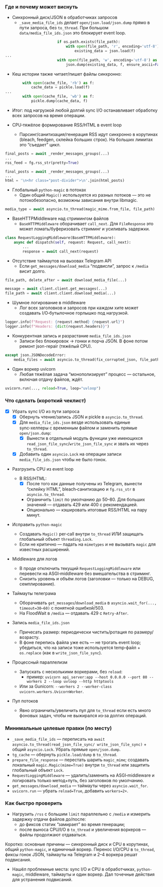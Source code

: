
### Где и почему может виснуть

- Синхронный диск/JSON в обработчиках запросов
  - `_save_media_file_ids` делает `open/json.load/json.dump` прямо в пути запроса, без `to_thread`. При большом `data/media_file_ids.json` это блокирует event loop.
```950:979:post_parser.py
                        if os.path.exists(file_path):
                            with open(file_path, 'r', encoding='utf-8') as f:
                                existing_data = json.load(f)
...
                        with open(file_path, 'w', encoding='utf-8') as f:
                            json.dump(existing_data, f, ensure_ascii=False, indent=2)
```
  - Кеш истории также читает/пишет файлы синхронно:
```71:99:tg_cache.py
        with open(cache_file, 'rb') as f:
            cache_data = pickle.load(f)
...
        with open(cache_file, 'wb') as f:
            pickle.dump(cache_data, f)
```
  - Итог: под нагрузкой любой долгий sync I/O останавливает обработку всех запросов на время операции.

- CPU‑тяжёлое формирование RSS/HTML в event loop
  - Парсинг/санитизация/генерация RSS идут синхронно в корутинах (bleach, feedgen, склейка больших строк). На больших лимитах это “съедает” цикл.
```185:299:rss_generator.py
final_posts = await _render_messages_groups(...)
...
rss_feed = fg.rss_str(pretty=True)
```
```511:533:rss_generator.py
final_posts = await _render_messages_groups(...)
...
html = '\n<hr class="post-divider">\n'.join(html_posts)
```

- Глобальный `python-magic` в потоках
  - Один общий `Magic()` используется из разных потоков — это не потокобезопасно, возможны зависания внутри libmagic.
```198:206:api_server.py
media_type = await asyncio.to_thread(magic_mime.from_file, file_path)
```

- BaseHTTPMiddleware над стримингом файлов
  - `BaseHTTPMiddleware` оборачивает `call_next`. Для `FileResponse` это может ломать/буферизовать стриминг и усиливать задержки.
```48:62:api_server.py
class RequestLoggingMiddleware(BaseHTTPMiddleware):
    async def dispatch(self, request: Request, call_next):
        ...
        response = await call_next(request)
```

- Отсутствие таймаутов на вызовах Telegram API
  - Если `get_messages/download_media` “подвисли”, запрос к `/media` висит долго.
```748:758:api_server.py
file_path, delete_after = await download_media_file(...)
```
```232:258:api_server.py
message = await client.client.get_messages(...)
file_path = await client.client.download_media(...)
```

- Шумное логирование в middleware
  - Лог всех заголовков и запросов при каждом хите может создавать I/O‑бутылочное горлышко под нагрузкой.
```49:59:api_server.py
logger.info(f"Request: {request.method} {request.url}")
logger.info(f"Headers: {dict(request.headers)}")
```

- Конкурентная запись и разрастание `media_file_ids.json`
  - Записи без блокировок → гонки и порча JSON. В фоне потом ремонт json-repair (тяжёлый CPU).
```503:511:api_server.py
except json.JSONDecodeError:
    media_files = await asyncio.to_thread(fix_corrupted_json, file_path)
```

- Один воркер uvicorn
  - Любая тяжёлая задача “монополизирует” процесс — остальное, включая отдачу файлов, ждёт.
```114:121:api_server.py
uvicorn.run(..., reload=True, loop="uvloop")
```

### Что сделать (короткий чеклист)

- [x] Убрать sync I/O из пути запроса
  - [x] Обернуть чтение/запись JSON и pickle в `asyncio.to_thread`.
  - [x] Для `media_file_ids.json` везде использовать единые sync‑хелперы с временным файлом и заменить прямые `open/json.dump`:
    - [x] Вынести в отдельный модуль функции уже имеющихся `read_json_file_sync`/`write_json_file_sync` и звать их через `to_thread`.
  - [x] Добавить один `asyncio.Lock` на операции записи `media_file_ids.json` чтобы не было гонок.

- Разгрузить CPU из event loop
  - В RSS/HTML:
    - [x] После того как данные получены из Telegram, вынести “склейку HTML”, bleach‑санитизацию и `fg.rss_str` в `asyncio.to_thread`.
    - Ограничить `limit` по умолчанию до 50–80. Для больших значений — отдавать 429 или 400 с рекомендацией.
    - Опционально — кэшировать итоговые RSS/HTML на пару минут.

- Исправить `python-magic`
  - Создавать `Magic()` per‑call внутри `to_thread` ИЛИ защищать глобальный объект `threading.Lock`.
  - Если не критично — падать на `mimetypes` и не вызывать `magic` для известных расширений.

- Middleware для логов
  - В проде отключить текущий `RequestLoggingMiddleware` или перевести на ASGI‑middleware без вмешательства в стриминг.
  - Снизить уровень и объём логов (заголовки — только на DEBUG, семплирование).

- Таймауты телеграма
  - Оборачивать `get_messages`/`download_media` в `asyncio.wait_for(..., timeout=30–60)` с понятной ошибкой/503.
  - На FloodWait в `/media` — отдавать 429 с `Retry-After`.

- Запись `media_file_ids.json`
  - Причесать размер: периодически чистить/ротация по размеру/возрасту.
  - В фоне перепись файла уже есть — не трогать event loop; убедиться, что на записи тоже используется temp‑файл + `os.replace` (как в `write_json_file_sync`).

- Процессный параллелизм
  - Запускать с несколькими воркерами, без `reload`:
    - пример: `uvicorn api_server:app --host 0.0.0.0 --port 80 --workers 2 --loop uvloop --http httptools`
  - Или за Gunicorn: `--workers 2 --worker-class uvicorn.workers.UvicornWorker`.

- Пул потоков
  - Явно ограничить/увеличить пул для `to_thread` если есть много фоновых задач, чтобы не выжирался из‑за долгих операций.

### Минимальные целевые правки (по месту)

- `_save_media_file_ids` — переписать на `await asyncio.to_thread(read_json_file_sync/ write_json_file_sync)` + общий `asyncio.Lock`. Убрать прямые `open/json.dump`.
- `tg_cache` — обернуть `pickle.load/dump` в `to_thread`.
- `prepare_file_response` — перестать шарить `magic_mime`; создавать локальный `magic.Magic(mime=True)` внутри `to_thread` или защитить глобальный объект `Lock`.
- `RequestLoggingMiddleware` — удалить/заменить на ASGI‑middleware и логировать только метод+путь, без заголовков по умолчанию.
- `get_messages/download_media` — таймауты через `asyncio.wait_for`.
- `uvicorn.run` — убрать `reload=True`, добавить `workers=2+`.

### Как быстро проверить
- Нагрузить `/rss` c большим `limit` параллельно с `/media` и измерить задержку отдачи файлов до/после:
  - до фиксов статик “замирает” во время генерации;
  - после выноса CPU/I/O в `to_thread` и увеличения воркеров — файлы продолжают отдаваться.

Коротко: основные причины — синхронный диск и CPU в корутинах, общий `python-magic`, и единичный воркер. Перенос I/O/CPU в `to_thread`, фиксы гонок JSON, таймауты на Telegram и 2–4 воркера решат подвисания.

- Нашёл проблемные места: sync I/O и CPU в обработчиках, `python-magic`, middleware, таймауты и один воркер. Дал точечные действия для устранения подвисаний.